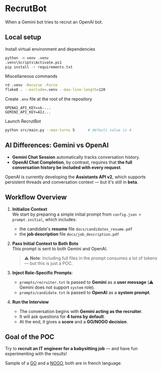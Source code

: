# RecrutBot

When a Gemini bot tries to recrut an OpenAI bot.

## Local setup

Install virtual environment and dependencies

```bash
python -m venv .venv
.venv\Scripts\Activate.ps1
pip install -r requirements.txt
```

Miscellaneous commands

```bash
rd .venv -Recurse -Force
flake8 . --exclude=.venv --max-line-length=120
```

Create `.env` file at the root of the repository
```dotenv
OPENAI_API_KEY=sk-...
GEMINI_API_KEY=AIz...
```

Launch RecrutBot

```bash
python src/main.py --max-turns 5      # default value is 4
```

## AI Differences: Gemini vs OpenAI

- **Gemini Chat Session** automatically tracks conversation history.
- **OpenAI Chat Completion**, by contrast, requires that **the full conversation history be included with every request**.

OpenAI is currently developing the **Assistants API v2**, which supports persistent threads and conversation context — but it's still in **beta**.


## Workflow Overview

1. **Initialize Context**  
   We start by preparing a simple initial prompt from `config.json > prompt.initial`, which includes:
   - the candidate's **resume** file `docs/candidates_resume.pdf`
   - the **job description** file `docs/job_description.pdf`

2. **Pass Initial Context to Both Bots**  
   This prompt is sent to both Gemini and OpenAI.

   > ⚠️ **Note**: Including full files in the prompt consumes a lot of tokens — but this is just a POC.

3. **Inject Role-Specific Prompts**:
   - `prompts/recruiter.txt` is passed to **Gemini** as a **user message** (⚠️ Gemini does not support `system` role).
   - `prompts/candidate.txt` is passed to **OpenAI** as a **system prompt**.

4. **Run the Interview**
   - The conversation begins with **Gemini acting as the recruiter**.
   - It will ask questions for **4 turns by default**.
   - At the end, it gives a **score** and a **GO/NOGO decision**.


## Goal of the POC

Try to **recruit an IT engineer for a babysitting job** — and have fun experimenting with the results!

Sample of a [GO](./chats/babysitter_fr_go.md) and a [NOGO](./chats/babysitter_fr_nogo.md), both are in french language.
